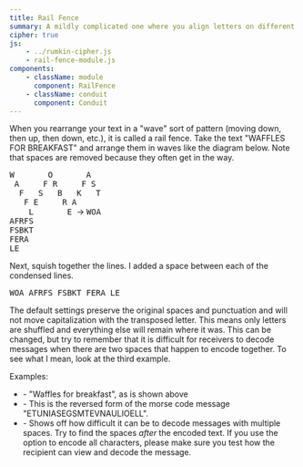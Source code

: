 ```yaml
---
title: Rail Fence
summary: A mildly complicated one where you align letters on different rows and then squish the letters together in order to create your ciphertext.
cipher: true
js:
    - ../rumkin-cipher.js
    - rail-fence-module.js
components:
    - className: module
      component: RailFence
    - className: conduit
      component: Conduit
---
```


When you rearrange your text in a "wave" sort of pattern (moving down, then up, then down, etc.), it is called a rail fence. Take the text "WAFFLES FOR BREAKFAST" and arrange them in waves like the diagram below. Note that spaces are removed because they often get in the way.

<div class="D(f) Ai(c) Jc(c)">
<tt>
W&nbsp;&nbsp;&nbsp;&nbsp;&nbsp;&nbsp;&nbsp;O&nbsp;&nbsp;&nbsp;&nbsp;&nbsp;&nbsp;&nbsp;A<br>
&nbsp;A&nbsp;&nbsp;&nbsp;&nbsp;&nbsp;F&nbsp;R&nbsp;&nbsp;&nbsp;&nbsp;&nbsp;F&nbsp;S<br>
&nbsp;&nbsp;F&nbsp;&nbsp;&nbsp;S&nbsp;&nbsp;&nbsp;B&nbsp;&nbsp;&nbsp;K&nbsp;&nbsp;&nbsp;T<br>
&nbsp;&nbsp;&nbsp;F&nbsp;E&nbsp;&nbsp;&nbsp;&nbsp;&nbsp;R&nbsp;A<br>
&nbsp;&nbsp;&nbsp;&nbsp;L&nbsp;&nbsp;&nbsp;&nbsp;&nbsp;&nbsp;&nbsp;E
</tt>
<span class="Px(1em)">→</span>
<tt>WOA<br>
AFRFS<br>
FSBKT<br>
FERA<br>
LE
</tt>
</diV>

Next, squish together the lines. I added a space between each of the condensed lines.

<p><tt>WOA AFRFS FSBKT FERA LE</tt></p>

The default settings preserve the original spaces and punctuation and will not move capitalization with the transposed letter. This means only letters are shuffled and everything else will remain where it was. This can be changed, but try to remember that it is difficult for receivers to decode messages when there are two spaces that happen to encode together. To see what I mean, look at the third example.

Examples:

-   <span class="conduit" data-label="My Example" data-topic="railFence" data-payload-direction="ENCRYPT" data-payload-alphabet="English" data-payload-rails="5" data-payload-offset="0" data-payload-input="WAFFLES FOR BREAKFAST" data-payload-transposition-operating-mode="NORMAL"></span> - "Waffles for breakfast", as is shown above
-   <span class="conduit" data-label="Battlefield" data-topic="railFence" data-payload-direction="DECRYPT" data-payload-alphabet="English" data-payload-rails="5" data-payload-offset="0" data-payload-input="LLEOILUANVE TMSGES AINUTE" data-payload-transposition-operating-mode="NORMAL"></span> - This is the reversed form of the morse code message "ETUNIASEGSMTEVNAULIOELL".
-   <span class="conduit" data-label="Spaces Problem" data-topic="railFence" data-payload-direction="ENCRYPT" data-payload-alphabet="English" data-payload-rails="5" data-payload-offset="0" data-payload-input="Look for the spaces. Can you see any issues?" data-payload-transposition-operating-mode="ALL_CHARS"></span> - Shows off how difficult it can be to decode messages with multiple spaces. Try to find the spaces _after_ the encoded text. If you use the option to encode all characters, please make sure you test how the recipient can view and decode the message.

<div class="module"></div>
